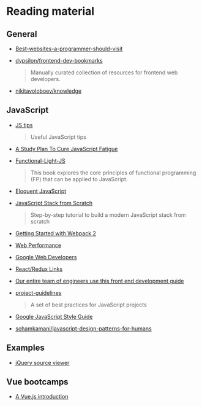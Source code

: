 # Reading material

## General

- [Best-websites-a-programmer-should-visit](https://github.com/sdmg15/Best-websites-a-programmer-should-visit)

- [dypsilon/frontend-dev-bookmarks](https://github.com/dypsilon/frontend-dev-bookmarks)

  > Manually curated collection of resources for frontend web developers.

- [nikitavoloboev/knowledge](https://github.com/nikitavoloboev/knowledge)

## JavaScript

- [JS tips](https://github.com/loverajoel/jstips)

  > Useful JavaScript tips

- [A Study Plan To Cure JavaScript Fatigue](https://medium.com/@sachagreif/a-study-plan-to-cure-javascript-fatigue-8ad3a54f2eb1#.82uweltdq)

- [Functional-Light-JS](https://github.com/getify/Functional-Light-JS)

  > This book explores the core principles of functional programming (FP) that can be applied to JavaScript.

- [Eloquent JavaScript](http://eloquentjavascript.net)

- [JavaScript Stack from Scratch](https://github.com/verekia/js-stack-from-scratch)

  > Step-by-step tutorial to build a modern JavaScript stack from scratch

- [Getting Started with Webpack 2](https://blog.madewithenvy.com/getting-started-with-webpack-2-ed2b86c68783)

- [Web Performance](http://perf.rocks)

- [Google Web Developers](https://developers.google.com/web/)

- [React/Redux Links](https://github.com/markerikson/react-redux-links)

- [Our entire team of engineers use this front end development guide](https://medium.freecodecamp.org/grabs-front-end-guide-for-large-teams-484d4033cc41)

- [project-guidelines](https://github.com/wearehive/project-guidelines)

  > A set of best practices for JavaScript projects

- [Google JavaScript Style Guide](https://google.github.io/styleguide/jsguide.html)

- [sohamkamani/javascript-design-patterns-for-humans](https://github.com/sohamkamani/javascript-design-patterns-for-humans)

## Examples

- [jQuery source viewer](http://james.padolsey.com/jquery/)

## Vue bootcamps

- [A Vue.js introduction](https://medium.freecodecamp.com/vue-js-introduction-for-people-who-know-just-enough-jquery-to-get-by-eab5aa193d77)
